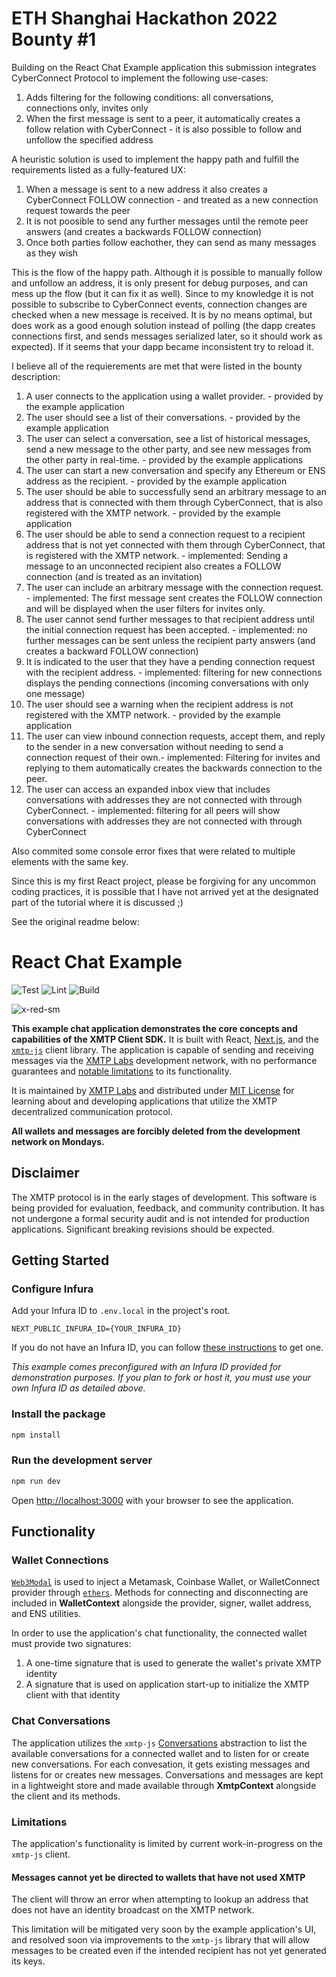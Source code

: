 # ETH Shanghai Hackathon 2022 Bounty #1
Building on the React Chat Example application this submission integrates CyberConnect Protocol to implement the following use-cases:
1. Adds filtering for the following conditions: all conversations, connections only, invites only
2. When the first message is sent to a peer, it automatically creates a follow relation with CyberConnect - it is also possible to follow and unfollow the specified address

A heuristic solution is used to implement the happy path and fulfill the requirements listed as a fully-featured UX:
1. When a message is sent to a new address it also creates a CyberConnect FOLLOW connection - and treated as a new connection request towards the peer
2. It is not poosible to send any further messages until the remote peer answers (and creates a backwards FOLLOW connection)
3. Once both parties follow eachother, they can send as many messages as they wish

This is the flow of the happy path. Although it is possible to manually follow and unfollow an address, it is only present for debug purposes, and can mess up the flow (but it can fix it as well).
Since to my knowledge it is not possible to subscribe to CyberConnect events, connection changes are checked when a new message is received. It is by no means optimal, but does work as a good enough solution instead of polling (the dapp creates connections first, and sends messages serialized later, so it should work as expected). If it seems that your dapp became inconsistent try to reload it.

I believe all of the requierements are met that were listed in the bounty description:
1. A user connects to the application using a wallet provider. - provided by the example application
2. The user should see a list of their conversations. - provided by the example application
3. The user can select a conversation, see a list of historical messages, send a new message to the other party, and see new messages from the other party in real-time. - provided by the example applications
4. The user can start a new conversation and specify any Ethereum or ENS address as the recipient. - provided by the example application
5. The user should be able to successfully send an arbitrary message to an address that is connected with them through CyberConnect, that is also registered with the XMTP network. - provided by the example application
6. The user should be able to send a connection request to a recipient address that is not yet connected with them through CyberConnect, that is registered with the XMTP network. - implemented: Sending a message to an unconnected recipient also creates a FOLLOW connection (and is treated as an invitation)
7. The user can include an arbitrary message with the connection request. - implemented: The first message sent creates the FOLLOW connection and will be displayed when the user filters for invites only.
8. The user cannot send further messages to that recipient address until the initial connection request has been accepted. - implemented: no further messages can be sent unless the recipient party answers (and creates a backward FOLLOW connection)
9. It is indicated to the user that they have a pending connection request with the recipient address. - implemented: filtering for new connections displays the pending connections (incoming conversations with only one message)
10. The user should see a warning when the recipient address is not registered with the XMTP network. - provided by the example application
11. The user can view inbound connection requests, accept them, and reply to the sender in a new conversation without needing to send a connection request of their own.- implemented: Filtering for invites and replying to them automatically creates the backwards connection to the peer.
12. The user can access an expanded inbox view that includes conversations with addresses they are not connected with through CyberConnect. - implemented: filtering for all peers will show conversations with addresses they are not connected with through CyberConnect

Also commited some console error fixes that were related to multiple elements with the same key.

Since this is my first React project, please be forgiving for any uncommon coding practices, it is possible that I have not arrived yet at the designated part of the tutorial where it is discussed ;) 

See the original readme below:

# React Chat Example

![Test](https://github.com/xmtp/example-chat-react/actions/workflows/test.yml/badge.svg)
![Lint](https://github.com/xmtp/example-chat-react/actions/workflows/lint.yml/badge.svg)
![Build](https://github.com/xmtp/example-chat-react/actions/workflows/build.yml/badge.svg)

![x-red-sm](https://user-images.githubusercontent.com/510695/163488403-1fb37e86-c673-4b48-954e-8460ae4d4b05.png)

**This example chat application demonstrates the core concepts and capabilities of the XMTP Client SDK.** It is built with React, [Next.js](https://nextjs.org/), and the [`xmtp-js`](https://github.com/xmtp/xmtp-js) client library. The application is capable of sending and receiving messages via the [XMTP Labs](https://xmtp.com) development network, with no performance guarantees and [notable limitations](#limitations) to its functionality.

It is maintained by [XMTP Labs](https://xmtp.com) and distributed under [MIT License](./LICENSE) for learning about and developing applications that utilize the XMTP decentralized communication protocol.

**All wallets and messages are forcibly deleted from the development network on Mondays.**

## Disclaimer

The XMTP protocol is in the early stages of development. This software is being provided for evaluation, feedback, and community contribution. It has not undergone a formal security audit and is not intended for production applications. Significant breaking revisions should be expected.

## Getting Started

### Configure Infura

Add your Infura ID to `.env.local` in the project's root.

```
NEXT_PUBLIC_INFURA_ID={YOUR_INFURA_ID}
```

If you do not have an Infura ID, you can follow [these instructions](https://blog.infura.io/getting-started-with-infura-28e41844cc89/) to get one.

_This example comes preconfigured with an Infura ID provided for demonstration purposes. If you plan to fork or host it, you must use your own Infura ID as detailed above._

### Install the package

```bash
npm install
```

### Run the development server

```bash
npm run dev
```

Open [http://localhost:3000](http://localhost:3000) with your browser to see the application.

## Functionality

### Wallet Connections

[`Web3Modal`](https://github.com/Web3Modal/web3modal) is used to inject a Metamask, Coinbase Wallet, or WalletConnect provider through [`ethers`](https://docs.ethers.io/v5/). Methods for connecting and disconnecting are included in **WalletContext** alongside the provider, signer, wallet address, and ENS utilities.

In order to use the application's chat functionality, the connected wallet must provide two signatures:

1. A one-time signature that is used to generate the wallet's private XMTP identity
2. A signature that is used on application start-up to initialize the XMTP client with that identity

### Chat Conversations

The application utilizes the `xmtp-js` [Conversations](https://github.com/xmtp/xmtp-js#conversations) abstraction to list the available conversations for a connected wallet and to listen for or create new conversations. For each convesation, it gets existing messages and listens for or creates new messages. Conversations and messages are kept in a lightweight store and made available through **XmtpContext** alongside the client and its methods.

### Limitations

The application's functionality is limited by current work-in-progress on the `xmtp-js` client.

#### Messages cannot yet be directed to wallets that have not used XMTP

The client will throw an error when attempting to lookup an address that does not have an identity broadcast on the XMTP network.

This limitation will be mitigated very soon by the example application's UI, and resolved soon via improvements to the `xmtp-js` library that will allow messages to be created even if the intended recipient has not yet generated its keys.
